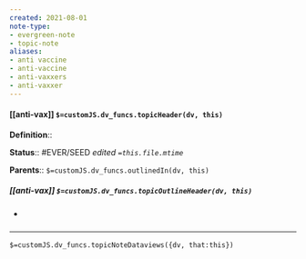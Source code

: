 ```yaml
---
created: 2021-08-01
note-type: 
- evergreen-note
- topic-note
aliases:
- anti vaccine
- anti-vaccine
- anti-vaxxers
- anti-vaxxer
---
```

 
#### [[anti-vax]] `$=customJS.dv_funcs.topicHeader(dv, this)`


**Definition**::

**Status**::  #EVER/SEED 
*edited `=this.file.mtime`*

**Parents**:: 
`$=customJS.dv_funcs.outlinedIn(dv, this)`

##### [[anti-vax]] `$=customJS.dv_funcs.topicOutlineHeader(dv, this)`
- 

### <hr class="dataviews"/>

`$=customJS.dv_funcs.topicNoteDataviews({dv, that:this})`


